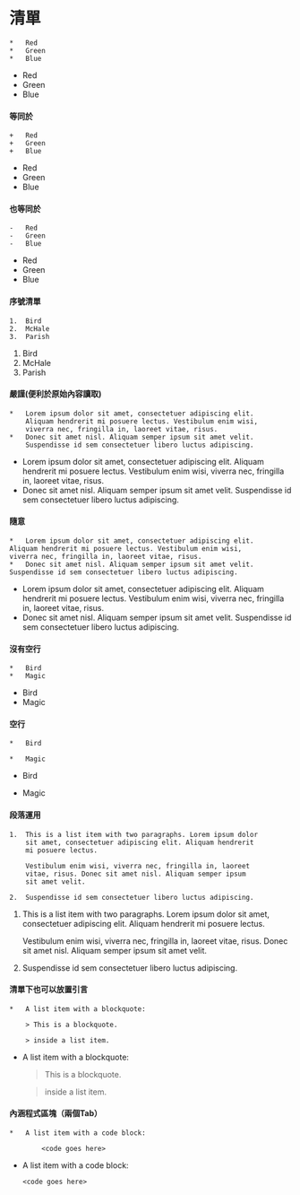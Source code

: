 # 清單

    *   Red
    *   Green
    *   Blue

*   Red
*   Green
*   Blue

#### 等同於

    +   Red
    +   Green
    +   Blue

+   Red
+   Green
+   Blue

#### 也等同於

    -   Red
    -   Green
    -   Blue

-   Red
-   Green
-   Blue

#### 序號清單

    1.  Bird
    2.  McHale
    3.  Parish

1.  Bird
2.  McHale
3.  Parish

#### 嚴謹(便利於原始內容讀取)

    *   Lorem ipsum dolor sit amet, consectetuer adipiscing elit.
        Aliquam hendrerit mi posuere lectus. Vestibulum enim wisi,
        viverra nec, fringilla in, laoreet vitae, risus.
    *   Donec sit amet nisl. Aliquam semper ipsum sit amet velit.
        Suspendisse id sem consectetuer libero luctus adipiscing.

*   Lorem ipsum dolor sit amet, consectetuer adipiscing elit.
    Aliquam hendrerit mi posuere lectus. Vestibulum enim wisi,
    viverra nec, fringilla in, laoreet vitae, risus.
*   Donec sit amet nisl. Aliquam semper ipsum sit amet velit.
    Suspendisse id sem consectetuer libero luctus adipiscing.

#### 隨意

    *   Lorem ipsum dolor sit amet, consectetuer adipiscing elit.
    Aliquam hendrerit mi posuere lectus. Vestibulum enim wisi,
    viverra nec, fringilla in, laoreet vitae, risus.
    *   Donec sit amet nisl. Aliquam semper ipsum sit amet velit.
    Suspendisse id sem consectetuer libero luctus adipiscing.

*   Lorem ipsum dolor sit amet, consectetuer adipiscing elit.
Aliquam hendrerit mi posuere lectus. Vestibulum enim wisi,
viverra nec, fringilla in, laoreet vitae, risus.
*   Donec sit amet nisl. Aliquam semper ipsum sit amet velit.
Suspendisse id sem consectetuer libero luctus adipiscing.

#### 沒有空行

    *   Bird
    *   Magic

*   Bird
*   Magic

#### 空行

    *   Bird

    *   Magic

*   Bird

*   Magic

#### 段落運用

    1.  This is a list item with two paragraphs. Lorem ipsum dolor
        sit amet, consectetuer adipiscing elit. Aliquam hendrerit
        mi posuere lectus.

        Vestibulum enim wisi, viverra nec, fringilla in, laoreet
        vitae, risus. Donec sit amet nisl. Aliquam semper ipsum
        sit amet velit.

    2.  Suspendisse id sem consectetuer libero luctus adipiscing.

1.  This is a list item with two paragraphs. Lorem ipsum dolor
    sit amet, consectetuer adipiscing elit. Aliquam hendrerit
    mi posuere lectus.

    Vestibulum enim wisi, viverra nec, fringilla in, laoreet
    vitae, risus. Donec sit amet nisl. Aliquam semper ipsum
    sit amet velit.

2.  Suspendisse id sem consectetuer libero luctus adipiscing.

#### 清單下也可以放置引言

    *   A list item with a blockquote:

        > This is a blockquote.

        > inside a list item.

*   A list item with a blockquote:

    > This is a blockquote.
    
    > inside a list item.

#### 內涵程式區塊（兩個Tab）

    *   A list item with a code block:

            <code goes here>

*   A list item with a code block:

        <code goes here>